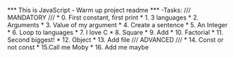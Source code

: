 *** This is JavaScript - Warm up project readme ***
    -Tasks:
           /// MANDATORY ///
        * 0. First constant, first print
        * 1. 3 languages
        * 2. Arguments
        * 3. Value of my argument
        * 4. Create a sentence
        * 5. An Integer
        * 6. Loop to languages
        * 7. I love C
        * 8. Square
        * 9. Add
        * 10. Factorial
        * 11. Second biggest!
        * 12. Object
        * 13. Add file
            /// ADVANCED ///
        * 14. Const or not const
        * 15.Call me Moby
        * 16. Add me maybe
